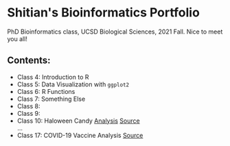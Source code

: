 # Shitian's Bioinformatics Portfolio
PhD Bioinformatics class, UCSD Biological Sciences, 2021 Fall. 
Nice to meet you all! 

## Contents: 

- Class 4: Introduction to R  
- Class 5: Data Visualization with `ggplot2`  
- Class 6: R Functions  
- Class 7: Something Else  
- Class 8: 
- Class 9:   
- Class 10:  Haloween Candy [Analysis](https://github.com/shitianL/BGGN213/blob/main/class10/class10.md) [Source](https://github.com/shitianL/BGGN213/blob/main/class09_mini_project/mini_project.Rmd)  
...  
- Class 17: COVID-19 Vaccine Analysis [Source](https://github.com/shitianL/BGGN213/blob/main/class17/class17.Rmd)
